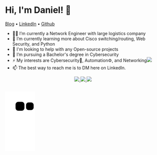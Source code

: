 # Hi, I'm Daniel! 👋

<p align="left">
  <a href="https://dadavidson.github.io" target="_blank">Blog</a> •
  <a href="https://www.linkedin.com/in/danieldav/" target="_blank">LinkedIn</a> •
  <a href="https://github.com/dadavidson" target="_blank">Github</a>
</p>

<!-- *Network Engineer, Hacker, Pythonista, and Cybersecurity Student at WGU.* -->

- 👨‍💻 I’m currently a Network Engineer with large logistics company
- 🌱 I’m currently learning more about Cisco switching/routing, Web Security, and Python
- 🤔 I'm looking to help with any Open-source projects
- 🚀 I’m pursuing a Bachelor's degree in Cybersecurity
- ⚡ My interests are Cybersecurity🔐, Automation⚙️, and Networking<img src="https://media1.giphy.com/media/H4gzveHvxv2t4wrK91/giphy.gif" width="15">
- 📫 The best way to reach me is to DM here on LinkedIn.

<div align="center">
  <a href="https://github.com/dadavidson">
  <img height="180em" src="https://github-readme-stats.vercel.app/api?username=dadavidson&show_icons=true&theme=city_lights&include_all_commits=true&count_private=true"/>
  <img height="180em"src="https://github-readme-stats.vercel.app/api/top-langs/?username=dadavidson&layout=compact&langs_count=7&theme=city_lights"/>
  <img width="795em" src="http://github-readme-streak-stats.herokuapp.com?user=dadavidson&theme=city-lights&border=FFFFFF"/>
</div>
  
##

![Snake animation](https://github.com/rafaballerini/rafaballerini/blob/output/github-contribution-grid-snake.svg)
